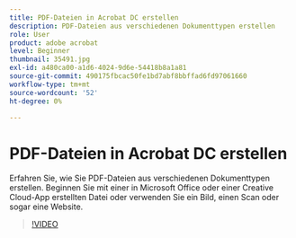 ```yaml
---
title: PDF-Dateien in Acrobat DC erstellen
description: PDF-Dateien aus verschiedenen Dokumenttypen erstellen
role: User
product: adobe acrobat
level: Beginner
thumbnail: 35491.jpg
exl-id: a480ca00-a1d6-4024-9d6e-54418b8a1a81
source-git-commit: 490175fbcac50fe1bd7abf8bbffad6fd97061660
workflow-type: tm+mt
source-wordcount: '52'
ht-degree: 0%

---
```


# PDF-Dateien in Acrobat DC erstellen

Erfahren Sie, wie Sie PDF-Dateien aus verschiedenen Dokumenttypen erstellen. Beginnen Sie mit einer in Microsoft Office oder einer Creative Cloud-App erstellten Datei oder verwenden Sie ein Bild, einen Scan oder sogar eine Website.

>[!VIDEO](https://video.tv.adobe.com/v/35491?hidetitle=true)
